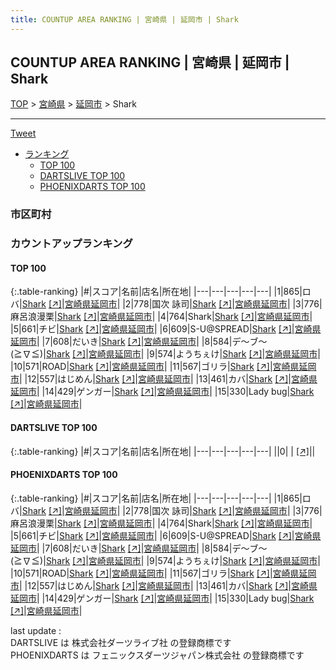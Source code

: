 ```yaml
---
title: COUNTUP AREA RANKING | 宮崎県 | 延岡市 | Shark
---
```

## COUNTUP AREA RANKING | 宮崎県 | 延岡市 | Shark

[TOP](/darts/rank/) > [宮崎県](/darts/rank/宮崎県/) > [延岡市](/darts/rank/宮崎県/延岡市/) > Shark

___

<a href="https://twitter.com/share?ref_src=twsrc%5Etfw" data-text="COUNTUP AREA RANKING | 宮崎県延岡市Shark" class="twitter-share-button" data-hashtags="DARTSLIVE,PHOENIXDARTS,darts,ダーツ" data-show-count="false">Tweet</a>

* [ランキング](#カウントアップランキング)
    * [TOP 100](#top-100)
    * [DARTSLIVE TOP 100](#dartslive-top-100)
    * [PHOENIXDARTS TOP 100](#phoenixdarts-top-100)

### 市区町村

<ul>

</ul>

### カウントアップランキング

#### TOP 100



{:.table-ranking}
|#|スコア|名前|店名|所在地|
|---|---|---|---|---|
|1|865|<span class="rank-name-pd">ロバ</span>|<a href="/darts/rank/shops/93115.html">Shark</a> <a href="https://vs.phoenixdarts.com/jp/shop/shopDetailInfo/s_93115?s_seq=93115">[↗]</a>|<a href="/darts/rank/宮崎県/延岡市">宮崎県延岡市</a>|
|2|778|<span class="rank-name-pd"><span class="pro-icon-pd"></span>国次 詠司</span>|<a href="/darts/rank/shops/93115.html">Shark</a> <a href="https://vs.phoenixdarts.com/jp/shop/shopDetailInfo/s_93115?s_seq=93115">[↗]</a>|<a href="/darts/rank/宮崎県/延岡市">宮崎県延岡市</a>|
|3|776|<span class="rank-name-pd">麻呂浪漫栗</span>|<a href="/darts/rank/shops/93115.html">Shark</a> <a href="https://vs.phoenixdarts.com/jp/shop/shopDetailInfo/s_93115?s_seq=93115">[↗]</a>|<a href="/darts/rank/宮崎県/延岡市">宮崎県延岡市</a>|
|4|764|<span class="rank-name-pd">Shark</span>|<a href="/darts/rank/shops/93115.html">Shark</a> <a href="https://vs.phoenixdarts.com/jp/shop/shopDetailInfo/s_93115?s_seq=93115">[↗]</a>|<a href="/darts/rank/宮崎県/延岡市">宮崎県延岡市</a>|
|5|661|<span class="rank-name-pd">チビ</span>|<a href="/darts/rank/shops/93115.html">Shark</a> <a href="https://vs.phoenixdarts.com/jp/shop/shopDetailInfo/s_93115?s_seq=93115">[↗]</a>|<a href="/darts/rank/宮崎県/延岡市">宮崎県延岡市</a>|
|6|609|<span class="rank-name-pd">S-U@SPREAD</span>|<a href="/darts/rank/shops/93115.html">Shark</a> <a href="https://vs.phoenixdarts.com/jp/shop/shopDetailInfo/s_93115?s_seq=93115">[↗]</a>|<a href="/darts/rank/宮崎県/延岡市">宮崎県延岡市</a>|
|7|608|<span class="rank-name-pd">だいき</span>|<a href="/darts/rank/shops/93115.html">Shark</a> <a href="https://vs.phoenixdarts.com/jp/shop/shopDetailInfo/s_93115?s_seq=93115">[↗]</a>|<a href="/darts/rank/宮崎県/延岡市">宮崎県延岡市</a>|
|8|584|<span class="rank-name-pd">デ～ブ～(≧∇≦)</span>|<a href="/darts/rank/shops/93115.html">Shark</a> <a href="https://vs.phoenixdarts.com/jp/shop/shopDetailInfo/s_93115?s_seq=93115">[↗]</a>|<a href="/darts/rank/宮崎県/延岡市">宮崎県延岡市</a>|
|9|574|<span class="rank-name-pd">ようちぇけ</span>|<a href="/darts/rank/shops/93115.html">Shark</a> <a href="https://vs.phoenixdarts.com/jp/shop/shopDetailInfo/s_93115?s_seq=93115">[↗]</a>|<a href="/darts/rank/宮崎県/延岡市">宮崎県延岡市</a>|
|10|571|<span class="rank-name-pd">ROAD</span>|<a href="/darts/rank/shops/93115.html">Shark</a> <a href="https://vs.phoenixdarts.com/jp/shop/shopDetailInfo/s_93115?s_seq=93115">[↗]</a>|<a href="/darts/rank/宮崎県/延岡市">宮崎県延岡市</a>|
|11|567|<span class="rank-name-pd">ゴリラ</span>|<a href="/darts/rank/shops/93115.html">Shark</a> <a href="https://vs.phoenixdarts.com/jp/shop/shopDetailInfo/s_93115?s_seq=93115">[↗]</a>|<a href="/darts/rank/宮崎県/延岡市">宮崎県延岡市</a>|
|12|557|<span class="rank-name-pd">はじめん</span>|<a href="/darts/rank/shops/93115.html">Shark</a> <a href="https://vs.phoenixdarts.com/jp/shop/shopDetailInfo/s_93115?s_seq=93115">[↗]</a>|<a href="/darts/rank/宮崎県/延岡市">宮崎県延岡市</a>|
|13|461|<span class="rank-name-pd">カバ</span>|<a href="/darts/rank/shops/93115.html">Shark</a> <a href="https://vs.phoenixdarts.com/jp/shop/shopDetailInfo/s_93115?s_seq=93115">[↗]</a>|<a href="/darts/rank/宮崎県/延岡市">宮崎県延岡市</a>|
|14|429|<span class="rank-name-pd">ゲンガー</span>|<a href="/darts/rank/shops/93115.html">Shark</a> <a href="https://vs.phoenixdarts.com/jp/shop/shopDetailInfo/s_93115?s_seq=93115">[↗]</a>|<a href="/darts/rank/宮崎県/延岡市">宮崎県延岡市</a>|
|15|330|<span class="rank-name-pd">Lady bug</span>|<a href="/darts/rank/shops/93115.html">Shark</a> <a href="https://vs.phoenixdarts.com/jp/shop/shopDetailInfo/s_93115?s_seq=93115">[↗]</a>|<a href="/darts/rank/宮崎県/延岡市">宮崎県延岡市</a>|


#### DARTSLIVE TOP 100



{:.table-ranking}
|#|スコア|名前|店名|所在地|
|---|---|---|---|---|
||0|<span class="rank-name-dl"> </span>|<a href="/darts/rank/shops/.html"></a> <a href="">[↗]</a>|<a href="/darts/rank//"></a>|


#### PHOENIXDARTS TOP 100



{:.table-ranking}
|#|スコア|名前|店名|所在地|
|---|---|---|---|---|
|1|865|<span class="rank-name-pd">ロバ</span>|<a href="/darts/rank/shops/93115.html">Shark</a> <a href="https://vs.phoenixdarts.com/jp/shop/shopDetailInfo/s_93115?s_seq=93115">[↗]</a>|<a href="/darts/rank/宮崎県/延岡市">宮崎県延岡市</a>|
|2|778|<span class="rank-name-pd"><span class="pro-icon-pd"></span>国次 詠司</span>|<a href="/darts/rank/shops/93115.html">Shark</a> <a href="https://vs.phoenixdarts.com/jp/shop/shopDetailInfo/s_93115?s_seq=93115">[↗]</a>|<a href="/darts/rank/宮崎県/延岡市">宮崎県延岡市</a>|
|3|776|<span class="rank-name-pd">麻呂浪漫栗</span>|<a href="/darts/rank/shops/93115.html">Shark</a> <a href="https://vs.phoenixdarts.com/jp/shop/shopDetailInfo/s_93115?s_seq=93115">[↗]</a>|<a href="/darts/rank/宮崎県/延岡市">宮崎県延岡市</a>|
|4|764|<span class="rank-name-pd">Shark</span>|<a href="/darts/rank/shops/93115.html">Shark</a> <a href="https://vs.phoenixdarts.com/jp/shop/shopDetailInfo/s_93115?s_seq=93115">[↗]</a>|<a href="/darts/rank/宮崎県/延岡市">宮崎県延岡市</a>|
|5|661|<span class="rank-name-pd">チビ</span>|<a href="/darts/rank/shops/93115.html">Shark</a> <a href="https://vs.phoenixdarts.com/jp/shop/shopDetailInfo/s_93115?s_seq=93115">[↗]</a>|<a href="/darts/rank/宮崎県/延岡市">宮崎県延岡市</a>|
|6|609|<span class="rank-name-pd">S-U@SPREAD</span>|<a href="/darts/rank/shops/93115.html">Shark</a> <a href="https://vs.phoenixdarts.com/jp/shop/shopDetailInfo/s_93115?s_seq=93115">[↗]</a>|<a href="/darts/rank/宮崎県/延岡市">宮崎県延岡市</a>|
|7|608|<span class="rank-name-pd">だいき</span>|<a href="/darts/rank/shops/93115.html">Shark</a> <a href="https://vs.phoenixdarts.com/jp/shop/shopDetailInfo/s_93115?s_seq=93115">[↗]</a>|<a href="/darts/rank/宮崎県/延岡市">宮崎県延岡市</a>|
|8|584|<span class="rank-name-pd">デ～ブ～(≧∇≦)</span>|<a href="/darts/rank/shops/93115.html">Shark</a> <a href="https://vs.phoenixdarts.com/jp/shop/shopDetailInfo/s_93115?s_seq=93115">[↗]</a>|<a href="/darts/rank/宮崎県/延岡市">宮崎県延岡市</a>|
|9|574|<span class="rank-name-pd">ようちぇけ</span>|<a href="/darts/rank/shops/93115.html">Shark</a> <a href="https://vs.phoenixdarts.com/jp/shop/shopDetailInfo/s_93115?s_seq=93115">[↗]</a>|<a href="/darts/rank/宮崎県/延岡市">宮崎県延岡市</a>|
|10|571|<span class="rank-name-pd">ROAD</span>|<a href="/darts/rank/shops/93115.html">Shark</a> <a href="https://vs.phoenixdarts.com/jp/shop/shopDetailInfo/s_93115?s_seq=93115">[↗]</a>|<a href="/darts/rank/宮崎県/延岡市">宮崎県延岡市</a>|
|11|567|<span class="rank-name-pd">ゴリラ</span>|<a href="/darts/rank/shops/93115.html">Shark</a> <a href="https://vs.phoenixdarts.com/jp/shop/shopDetailInfo/s_93115?s_seq=93115">[↗]</a>|<a href="/darts/rank/宮崎県/延岡市">宮崎県延岡市</a>|
|12|557|<span class="rank-name-pd">はじめん</span>|<a href="/darts/rank/shops/93115.html">Shark</a> <a href="https://vs.phoenixdarts.com/jp/shop/shopDetailInfo/s_93115?s_seq=93115">[↗]</a>|<a href="/darts/rank/宮崎県/延岡市">宮崎県延岡市</a>|
|13|461|<span class="rank-name-pd">カバ</span>|<a href="/darts/rank/shops/93115.html">Shark</a> <a href="https://vs.phoenixdarts.com/jp/shop/shopDetailInfo/s_93115?s_seq=93115">[↗]</a>|<a href="/darts/rank/宮崎県/延岡市">宮崎県延岡市</a>|
|14|429|<span class="rank-name-pd">ゲンガー</span>|<a href="/darts/rank/shops/93115.html">Shark</a> <a href="https://vs.phoenixdarts.com/jp/shop/shopDetailInfo/s_93115?s_seq=93115">[↗]</a>|<a href="/darts/rank/宮崎県/延岡市">宮崎県延岡市</a>|
|15|330|<span class="rank-name-pd">Lady bug</span>|<a href="/darts/rank/shops/93115.html">Shark</a> <a href="https://vs.phoenixdarts.com/jp/shop/shopDetailInfo/s_93115?s_seq=93115">[↗]</a>|<a href="/darts/rank/宮崎県/延岡市">宮崎県延岡市</a>|


<div class="footer border-top border-gray-light mt-5 pt-3 text-right text-gray">
    last update : <span style="font-weight: italic" id="foot_last_modified"></span><br />
    DARTSLIVE は 株式会社ダーツライブ社 の登録商標です<br />
    PHOENIXDARTS は フェニックスダーツジャパン株式会社 の登録商標です<br />
</div>

<script src="https://cdnjs.cloudflare.com/ajax/libs/jquery.tablesorter/2.31.3/js/jquery.tablesorter.min.js" integrity="sha512-qzgd5cYSZcosqpzpn7zF2ZId8f/8CHmFKZ8j7mU4OUXTNRd5g+ZHBPsgKEwoqxCtdQvExE5LprwwPAgoicguNg==" crossorigin="anonymous" referrerpolicy="no-referrer"></script>
<link rel="stylesheet" href="https://cdnjs.cloudflare.com/ajax/libs/jquery.tablesorter/2.31.3/css/theme.default.min.css" integrity="sha512-wghhOJkjQX0Lh3NSWvNKeZ0ZpNn+SPVXX1Qyc9OCaogADktxrBiBdKGDoqVUOyhStvMBmJQ8ZdMHiR3wuEq8+w==" crossorigin="anonymous" referrerpolicy="no-referrer" />
<script>
$(function() {
    $(".table-ranking").tablesorter({sortList:[[0, 0]]});
    $("#foot_last_modified").text(formatDate(new Date(document.lastModified), 'yyyy-MM-dd HH:mm:ss'));
});
</script>

<script async src="https://platform.twitter.com/widgets.js" charset="utf-8"></script>